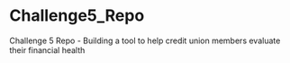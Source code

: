 # Challenge5_Repo
Challenge 5 Repo - Building a tool to help credit union members evaluate their financial health
